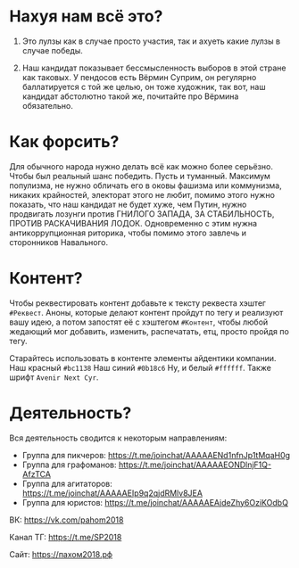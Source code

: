 # Нахуя нам всё это?
1. Это лулзы как в случае просто участия, так и ахуеть какие лулзы в случае победы.

1. Наш кандидат показывает бессмысленность выборов в этой стране как таковых. У пендосов есть Вёрмин Суприм, он регулярно баллатируется с той же целью, он тоже художник, так вот, наш кандидат абстолютно такой же, почитайте про Вёрмина обязательно.


# Как форсить?
Для обычного народа нужно делать всё как можно более серьёзно. Чтобы был реальный шанс победить. Пусть и туманный. Максимум популизма, не нужно обличать его в оковы фашизма или коммунизма, никаких крайностей, электорат этого не любит, помимо этого нужно показать, что наш кандидат не будет хуже, чем  Путин, нужно продвигать лозунги против ГНИЛОГО ЗАПАДА, ЗА СТАБИЛЬНОСТЬ, ПРОТИВ РАСКАЧИВАНИЯ ЛОДОК. Одновременно с этим нужна антикоррупционная риторика, чтобы помимо этого завлечь и сторонников Навального.

# Контент?
Чтобы реквестировать контент добавьте к тексту реквеста хэштег `#Реквест`. Аноны, которые делают контент пройдут по тегу и реализуют вашу идею, а потом запостят её с хэштегом `#Контент`, чтобы любой жедающий мог добавить, изменить, распечатать, етц, просто пройдя по тегу.

Старайтесь использовать в контенте элементы айдентики компании. Наш красный `#bc1138` Наш синий `#0b18c6` Ну, и белый `#ffffff`. Также шрифт `Avenir Next Cyr`.


# Деятельность?
Вся деятельность сводится к некоторым направлениям:

- Группа для пикчеров: https://t.me/joinchat/AAAAAENd1nfnJp1tMqaH0g
- Группа для графоманов: https://t.me/joinchat/AAAAAEONDlnjF1Q-AfzTCA
- Группа для агитаторов: https://t.me/joinchat/AAAAAEIp9q2qjdRMlv8JEA
- Группа для юристов: https://t.me/joinchat/AAAAAEAjdeZhy6OziKOdbQ


ВК: https://vk.com/pahom2018

Канал ТГ: https://t.me/SP2018

Сайт: https://пахом2018.рф
